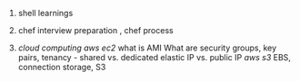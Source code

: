 1. shell learnings


2. chef interview preparation , chef process


3.  *cloud computing*
    *aws ec2*
     what is AMI
     What are security groups,
     key pairs, tenancy - shared vs. dedicated
     elastic IP vs. public IP
    *aws s3* 
      EBS, 
      connection storage, 
      S3
